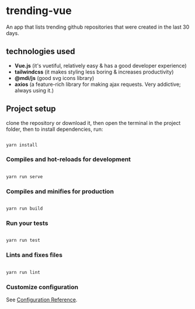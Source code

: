 # trending-vue

An app that lists trending github repositories that were created in the last 30 days.

## technologies used

 - **Vue.js** (it's vuetiful, relatively easy & has a good developer experience)
 - **tailwindcss** (it makes styling less boring & increases productivity)
 - **@mdi/js** (good svg icons library)
 - **axios** (a feature-rich library for making ajax requests. Very addictive; always using it.)
## Project setup

clone the repository or download it, then open the terminal in the project folder, then to install dependencies, run:

```

yarn install

```

  

### Compiles and hot-reloads for development

```

yarn run serve

```

  

### Compiles and minifies for production

```

yarn run build

```

  

### Run your tests

```

yarn run test

```

  

### Lints and fixes files

```

yarn run lint

```

  

### Customize configuration

See [Configuration Reference](https://cli.vuejs.org/config/).
